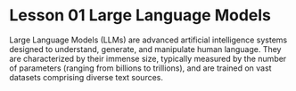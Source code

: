 # Lesson 01 Large Language Models
Large Language Models (LLMs) are advanced artificial intelligence systems designed to understand, generate, and manipulate human language. They are characterized by their immense size, typically measured by the number of parameters (ranging from billions to trillions), and are trained on vast datasets comprising diverse text sources.
